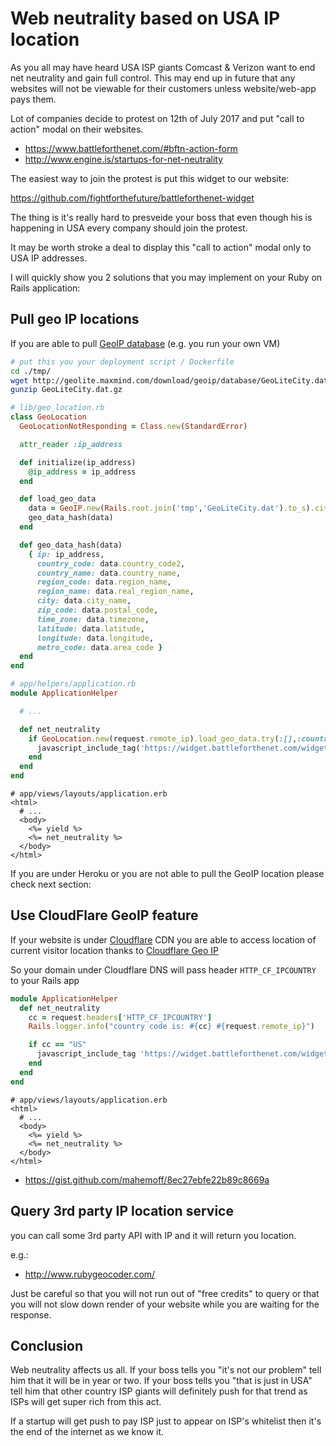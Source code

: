 # Web neutrality based on USA IP location

As you all may have heard USA ISP giants Comcast & Verizon want to end
net neutrality and gain full control. This may end up in future that any websites will
not be viewable for their customers unless website/web-app pays them.

Lot of companies decide to protest on 12th of July 2017 and put "call to
action" modal on their websites.

* https://www.battleforthenet.com/#bftn-action-form
* http://www.engine.is/startups-for-net-neutrality

The easiest way to join the protest is put this widget to our website:

https://github.com/fightforthefuture/battleforthenet-widget

The thing is it's really hard to presveide your boss that even though
his is happening in USA every company should join the protest. 

It may be worth stroke a deal to display this "call to action" modal
only to USA IP addresses.

I will quickly show you 2 solutions that you may implement on your Ruby
on Rails application:


## Pull geo IP locations

If you are able to pull [GeoIP database](https://www.maxmind.com/en/home) (e.g. you run your own VM)

```bash
# put this you your deployment script / Dockerfile 
cd ./tmp/
wget http://geolite.maxmind.com/download/geoip/database/GeoLiteCity.dat.gz
gunzip GeoLiteCity.dat.gz
```

```ruby
# lib/geo_location.rb
class GeoLocation
  GeoLocationNotResponding = Class.new(StandardError)

  attr_reader :ip_address

  def initialize(ip_address)
    @ip_address = ip_address
  end

  def load_geo_data
    data = GeoIP.new(Rails.root.join('tmp','GeoLiteCity.dat').to_s).city(ip_address)
    geo_data_hash(data)
  end

  def geo_data_hash(data)
    { ip: ip_address,
      country_code: data.country_code2,
      country_name: data.country_name,
      region_code: data.region_name,
      region_name: data.real_region_name,
      city: data.city_name,
      zip_code: data.postal_code,
      time_zone: data.timezone,
      latitude: data.latitude,
      longitude: data.longitude,
      metro_code: data.area_code }
  end
end
```

```ruby
# app/helpers/application.rb
module ApplicationHelper

  # ...

  def net_neutrality
    if GeoLocation.new(request.remote_ip).load_geo_data.try(:[],:country_code) == "US"
      javascript_include_tag('https://widget.battleforthenet.com/widget.js', async: "async")
    end
  end
end
```

```erb
# app/views/layouts/application.erb
<html>
  # ...
  <body>
    <%= yield %>
    <%= net_neutrality %>
  </body>
</html>
```

If you are under Heroku or you are not able to pull the GeoIP location
please check next section:

## Use CloudFlare GeoIP feature

If your website is under [Cloudflare](https://www.cloudflare.com/) CDN
you are able to access location of current visitor location thanks to
[Cloudflare Geo IP](https://support.cloudflare.com/hc/en-us/articles/200168236-What-does-Cloudflare-IP-Geolocation-do-)

So your domain under Cloudflare DNS will pass header `HTTP_CF_IPCOUNTRY`
to your Rails app


```ruby
module ApplicationHelper
  def net_neutrality
    cc = request.headers['HTTP_CF_IPCOUNTRY']
    Rails.logger.info("country code is: #{cc} #{request.remote_ip}")

    if cc == "US"
      javascript_include_tag 'https://widget.battleforthenet.com/widget.js', async: "async"
    end
  end
end
```

```erb
# app/views/layouts/application.erb
<html>
  # ...
  <body>
    <%= yield %>
    <%= net_neutrality %>
  </body>
</html>
```


* https://gist.github.com/mahemoff/8ec27ebfe22b89c8669a

## Query 3rd party IP location service


you can call some 3rd party API with IP and it will return you location.

e.g.: 

* http://www.rubygeocoder.com/

Just be careful so that you will not run out of "free credits" to query
or that you will not slow down render of your website while you are
waiting for the response.


## Conclusion

Web neutrality affects us all. If your boss tells you "it's not our
problem" tell him that it will be in year or two. If your boss tells you
"that is just in USA" tell him that other country ISP giants will
definitely push for that trend as ISPs will get super rich from this
act.

If a startup will get push to pay ISP just to appear on ISP's whitelist
then it's the end of the internet as we know it.
